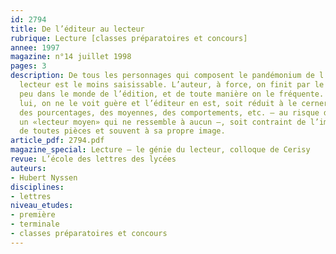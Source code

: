 ```yaml
---
id: 2794
title: De l’éditeur au lecteur
rubrique: Lecture [classes préparatoires et concours]
annee: 1997
magazine: n°14 juillet 1998
pages: 3
description: De tous les personnages qui composent le pandémonium de l’éditeur, le
  lecteur est le moins saisissable. L’auteur, à force, on finit par le connaître un
  peu dans le monde de l’édition, et de toute manière on le fréquente. Mais le lecteur,
  lui, on ne le voit guère et l’éditeur en est, soit réduit à le cerner par des ventes,
  des pourcentages, des moyennes, des comportements, etc. – au risque de se représenter
  un «lecteur moyen» qui ne ressemble à aucun –, soit contraint de l’imaginer presque
  de toutes pièces et souvent à sa propre image.
article_pdf: 2794.pdf
magazine_special: Lecture – le génie du lecteur, colloque de Cerisy
revue: L’école des lettres des lycées
auteurs:
- Hubert Nyssen
disciplines:
- lettres
niveau_etudes:
- première
- terminale
- classes préparatoires et concours
---
```

